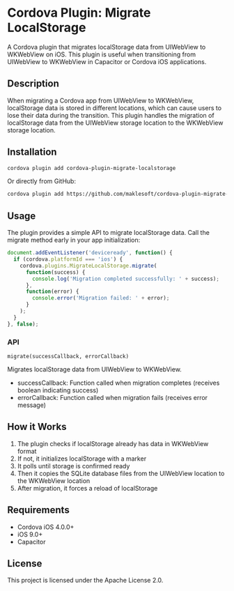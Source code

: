 # Cordova Plugin: Migrate LocalStorage

A Cordova plugin that migrates localStorage data from UIWebView to WKWebView on iOS. This plugin is useful when transitioning from UIWebView to WKWebView in Capacitor or Cordova iOS applications.

## Description

When migrating a Cordova app from UIWebView to WKWebView, localStorage data is stored in different locations, which can cause users to lose their data during the transition. This plugin handles the migration of localStorage data from the UIWebView storage location to the WKWebView storage location.

## Installation

```bash
cordova plugin add cordova-plugin-migrate-localstorage
```

Or directly from GitHub:

```bash
cordova plugin add https://github.com/maklesoft/cordova-plugin-migrate-localstorage.git
```

## Usage

The plugin provides a simple API to migrate localStorage data. Call the migrate method early in your app initialization:

```javascript
document.addEventListener('deviceready', function() {
  if (cordova.platformId === 'ios') {
    cordova.plugins.MigrateLocalStorage.migrate(
      function(success) {
        console.log('Migration completed successfully: ' + success);
      },
      function(error) {
        console.error('Migration failed: ' + error);
      }
    );
  }
}, false);
```

### API

`migrate(successCallback, errorCallback)`

Migrates localStorage data from UIWebView to WKWebView.

- successCallback: Function called when migration completes (receives boolean indicating success)
- errorCallback: Function called when migration fails (receives error message)

## How it Works

1. The plugin checks if localStorage already has data in WKWebView format
2. If not, it initializes localStorage with a marker
3. It polls until storage is confirmed ready
4. Then it copies the SQLite database files from the UIWebView location to the WKWebView location
5. After migration, it forces a reload of localStorage

## Requirements

- Cordova iOS 4.0.0+
- iOS 9.0+
- Capacitor

## License

This project is licensed under the Apache License 2.0.
